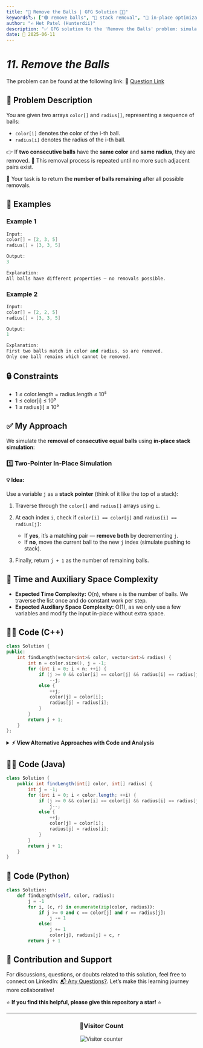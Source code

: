 ```yaml
---
title: "🎯 Remove the Balls | GFG Solution 🔵🔴"
keywords🏷️: ["🟣 remove balls", "🧹 stack removal", "🧠 in-place optimization", "📘 GFG", "💥 duplicate removal", "🔁 repeated pair", "🧮 DSA", "🏁 competitive programming"]
author: "✍️ Het Patel (Hunterdii)"
description: "✅ GFG solution to the 'Remove the Balls' problem: simulate consecutive removal of matching balls using stack or in-place logic. 🚀"
date: 📅 2025-06-11
---
```


# *11. Remove the Balls*

The problem can be found at the following link: 🔗 [Question Link](https://www.geeksforgeeks.org/problems/remove-the-balls--170647/1)


## **🧩 Problem Description**

You are given two arrays `color[]` and `radius[]`, representing a sequence of balls:

* `color[i]` denotes the color of the i-th ball.
* `radius[i]` denotes the radius of the i-th ball.

👉 If **two consecutive balls** have the **same color** and **same radius**, they are removed.
🧹 This removal process is repeated until no more such adjacent pairs exist.

🧮 Your task is to return the **number of balls remaining** after all possible removals.


## **📘 Examples**

### Example 1

```cpp
Input:
color[] = [2, 3, 5]
radius[] = [3, 3, 5]

Output:
3

Explanation:
All balls have different properties — no removals possible.
```

### Example 2

```cpp
Input:
color[] = [2, 2, 5]
radius[] = [3, 3, 5]

Output:
1

Explanation:
First two balls match in color and radius, so are removed.
Only one ball remains which cannot be removed.
```


## **🔒 Constraints**

* 1 ≤ color.length = radius.length ≤ 10⁵
* 1 ≤ color\[i] ≤ 10⁹
* 1 ≤ radius\[i] ≤ 10⁹


## ✅ My Approach

We simulate the **removal of consecutive equal balls** using **in-place stack simulation**:

### 1️⃣ **Two-Pointer In-Place Simulation**

#### 💡 Idea:

Use a variable `j` as a **stack pointer** (think of it like the top of a stack):

1. Traverse through the `color[]` and `radius[]` arrays using `i`.
2. At each index `i`, check if `color[i] == color[j]` and `radius[i] == radius[j]`:

   * If **yes**, it’s a matching pair — **remove both** by decrementing `j`.
   * If **no**, move the current ball to the new `j` index (simulate pushing to stack).
3. Finally, return `j + 1` as the number of remaining balls.


## 📝 Time and Auxiliary Space Complexity

* **Expected Time Complexity:** O(n), where `n` is the number of balls. We traverse the list once and do constant work per step.
* **Expected Auxiliary Space Complexity:** O(1), as we only use a few variables and modify the input in-place without extra space.


## **🧑‍💻 Code (C++)**

```cpp
class Solution {
public:
    int findLength(vector<int>& color, vector<int>& radius) {
        int n = color.size(), j = -1;
        for (int i = 0; i < n; ++i) {
            if (j >= 0 && color[i] == color[j] && radius[i] == radius[j])
                --j;
            else {
                ++j;
                color[j] = color[i];
                radius[j] = radius[i];
            }
        }
        return j + 1;
    }
};
```

<details>
<summary><b>⚡ View Alternative Approaches with Code and Analysis</b></summary>

## 📊 **2️⃣ Stack-Based Approach**

### 💡 Algorithm Steps:

1. Initialize a stack `st`.
2. For each index `i` from `0` to `n-1`:

   * If the stack is **not empty** and the `color[i] == color[st.top()]` **and** `radius[i] == radius[st.top()]`, pop the top of the stack.
   * Otherwise, push the index `i` into the stack.
3. Return the final size of the stack as the answer.

```cpp
class Solution {
public:
    int findLength(vector<int>& color, vector<int>& radius) {
        int n = color.size();
        stack<int> st;
        for (int i = 0; i < n; ++i) {
            if (!st.empty() && color[i] == color[st.top()] && radius[i] == radius[st.top()]) {
                st.pop();
            } else {
                st.push(i);
            }
        }
        return st.size();
    }
};
```

### 📝 **Complexity Analysis:**

* **Time:** ⏱️ O(n)
* **Space:** 💾 O(n) for stack

### ✅ **Pros:**

* Very intuitive — follows the direct simulation of the problem.
* Easy to debug and implement.

### ⚠️ **Cons:**

* Uses additional space for the stack (not in-place).


## 🆚 **🔍 Comparison of Approaches**

| 🚀 **Approach**             | ⏱️ **Time Complexity** | 💾 **Space Complexity** | ✅ **Pros**             | ⚠️ **Cons**            |
| --------------------------- | ---------------------- | ----------------------- | ---------------------- | ---------------------- |
| 🔲 **Stack**                | 🟢 O(n)                | 🟡 O(n)                 | Easy, clear logic      | Extra memory usage     |
| 🔳 **In-Place Two-Pointer** | 🟢 O(n)                | 🟢 O(1)                 | Memory-efficient, fast | Input gets overwritten |



### 🏆 **Best Choice Recommendation**

| 🎯 **Scenario**                  | 🎖️ **Recommended Approach** |
| -------------------------------- | ---------------------------- |
| ⚡ Large inputs, best performance | 🥇 **In-Place Two-Pointer**  |
| 🔍 Easy to write & maintain      | 🥈 **Stack**                 |

</details>

## **🧑‍💻 Code (Java)**

```java
class Solution {
    public int findLength(int[] color, int[] radius) {
        int j = -1;
        for (int i = 0; i < color.length; ++i) {
            if (j >= 0 && color[i] == color[j] && radius[i] == radius[j])
                j--;
            else {
                ++j;
                color[j] = color[i];
                radius[j] = radius[i];
            }
        }
        return j + 1;
    }
}
```

## **🐍 Code (Python)**

```python
class Solution:
    def findLength(self, color, radius):
        j = -1
        for i, (c, r) in enumerate(zip(color, radius)):
            if j >= 0 and c == color[j] and r == radius[j]:
                j -= 1
            else:
                j += 1
                color[j], radius[j] = c, r
        return j + 1
```

## 🧠 Contribution and Support

For discussions, questions, or doubts related to this solution, feel free to connect on LinkedIn: [📬 Any Questions?](https://www.linkedin.com/in/patel-hetkumar-sandipbhai-8b110525a/). Let’s make this learning journey more collaborative!

⭐ **If you find this helpful, please give this repository a star!** ⭐

---

<div align="center">
  <h3><b>📍Visitor Count</b></h3>
</div>

<p align="center">
  <img src="https://profile-counter.glitch.me/Hunterdii/count.svg" alt="Visitor counter" />
</p>
